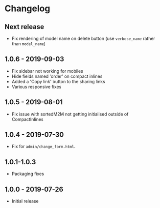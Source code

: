 # Changelog

## Next release
* Fix rendering of model name on delete button (use `verbose_name` rather than `model_name`)

## 1.0.6 - 2019-09-03
* Fix sidebar not working for mobiles
* Hide fields named 'order' on compact inlines
* Added a 'Copy link' button to the sharing links
* Various responsive fixes

## 1.0.5 - 2019-08-01
* Fix issue with sortedM2M not getting initialised outside of CompactInlines

## 1.0.4 - 2019-07-30
* Fix for `admin/change_form.html`.

## 1.0.1-1.0.3
* Packaging fixes

## 1.0.0 - 2019-07-26
* Initial release
